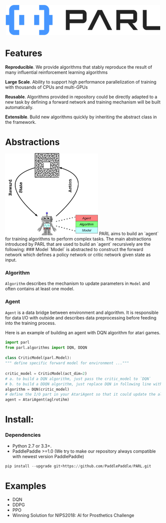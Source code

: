 <p align="center">
<img src=".github/PARL-logo.png" alt="PARL" width="500"/>
</p>

# Features
**Reproducible**. We provide algorithms that stably reproduce the result of many influential reinforcement learning algorithms

**Large Scale**. Ability to support high performance parallelization of training with thousands of CPUs and multi-GPUs 

**Reusable**.  Algorithms provided in repository could be directly adapted to a new task by defining a forward network and training mechanism will be built automatically.

**Extensible**. Build new algorithms quickly by inheriting the abstract class in the framework.


# Abstractions
<img src=".github/abstractions.png" alt="abstractions" width="300"/>  
PARL aims to build an `agent` for training algorithms to perform complex tasks.   
The main abstractions introduced by PARL that are used to build an `agent` recursively are the following:
### Model
`Model` is abstracted to construct the forward network which defines a policy network or critic network given state as input.

### Algorithm
`Algorithm` describes the mechanism to update parameters in `Model` and often contains at least one model.

### Agent
`Agent` is a data bridge between environment and algorithm. It is responsible for data I/O with outside and describes data preprocessing before feeding into the training process.

Here is an example of building an agent with DQN algorithm for atari games.
```python
import parl
from parl.algorithms import DQN, DDQN

class CriticModel(parl.Model):
""" define specific forward model for environment ..."""

critic_model = CriticModel(act_dim=2)
# a. to build a DQN algorithm, just pass the critic_model to `DQN`
# b. to build a DDQN algorithm, just replace DQN in following line with DDQN
algorithm = DQN(critic_model)
# define the I/O part in your AtariAgent so that it could update the algorithm based on the interactive data 
agent = AtariAgent(aglrotihm)
```

# Install:
### Dependencies
- Python 2.7 or 3.3+. 
- PaddlePaddle >=1.0 (We try to make our repository always compatible with newest version PaddlePaddle)  


```python
pip install --upgrade git+https://github.com/PaddlePaddle/PARL.git
```

# Examples

- DQN 
- DDPG
- PPO
- Winning Solution for NIPS2018: AI for Prosthetics Challenge
